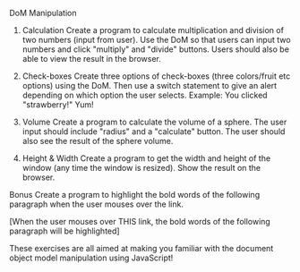DoM Manipulation
1. Calculation
Create a program to calculate multiplication and division of two numbers (input from user). Use the DoM so that users can input two numbers and click "multiply" and "divide" buttons. Users should also be able to view the result in the browser.

2. Check-boxes
Create three options of check-boxes (three colors/fruit etc options) using the DoM. Then use a switch statement to give an alert depending on which option the user selects. Example: You clicked "strawberry!" Yum!

3. Volume
Create a program to calculate the volume of a sphere. The user input should include "radius" and a "calculate" button. The user should also see the result of the sphere volume.

4. Height & Width
Create a program to get the width and height of the window (any time the window is resized). Show the result on the browser.

Bonus
Create a program to highlight the bold words of the following paragraph when the user mouses over the link.

[When the user mouses over THIS link, the bold words of the following paragraph will be highlighted]

These exercises are all aimed at making you familiar with the document object model manipulation using JavaScript!